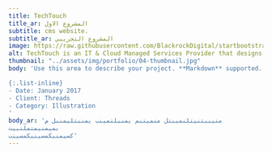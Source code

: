 ```yaml
---
title: TechTouch
title_ar: المشروع الاول
subtitle: cms website.
subtitle_ar: المشروع التجريبي
image: https://raw.githubusercontent.com/BlackrockDigital/startbootstrap-agency/master/src/assets/img/portfolio/01-full.jpg
alt: TechTouch is an IT & Cloud Managed Services Provider that designs, implements and supports solutions for businesses
thumbnail: "../assets/img/portfolio/04-thumbnail.jpg"
body: 'Use this area to describe your project. **Markdown** supported. This entry (project1.md) uses links for the image sources. All other projects in the portfolio use local images. Both work just fine! Lorem ipsum dolor sit amet, consectetur adipisicing elit. 

{:.list-inline}
- Date: January 2017
- Client: Threads
- Category: Illustration
'
body_ar: 'منيببتنيتلنميبتل منميتبم يمنبلتمينب يمنبتليمنبل م
بميمنيمتملنبيت
كسيمنبكمسينبكمسينب'
---
```


